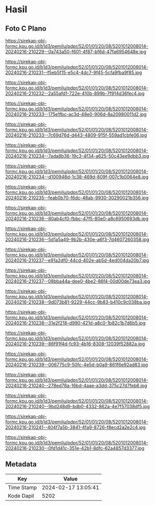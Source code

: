 # Hasil

## Foto C Plano

https://sirekap-obj-formc.kpu.go.id/b1d3/pemilu/pdpr/52/01/01/20/08/5201012008014-20240216-210229--0a743a50-f601-4f87-bf6d-47fa6954648e.jpg

https://sirekap-obj-formc.kpu.go.id/b1d3/pemilu/pdpr/52/01/01/20/08/5201012008014-20240216-210231--f5eb5f15-e5c4-4dc7-9f45-5cfa9fba9f85.jpg

https://sirekap-obj-formc.kpu.go.id/b1d3/pemilu/pdpr/52/01/01/20/08/5201012008014-20240216-210232--2a55afd1-722e-410b-899b-7f914d36fec4.jpg

https://sirekap-obj-formc.kpu.go.id/b1d3/pemilu/pdpr/52/01/01/20/08/5201012008014-20240216-210233--175e1fbc-ac3d-48e0-906d-8a20980011d2.jpg

https://sirekap-obj-formc.kpu.go.id/b1d3/pemilu/pdpr/52/01/01/20/08/5201012008014-20240216-210233--7c69d76d-d443-4809-915f-559ad1cbfe06.jpg

https://sirekap-obj-formc.kpu.go.id/b1d3/pemilu/pdpr/52/01/01/20/08/5201012008014-20240216-210234--7ada8b36-19c3-4f34-a625-50c43ee9dbb3.jpg

https://sirekap-obj-formc.kpu.go.id/b1d3/pemilu/pdpr/52/01/01/20/08/5201012008014-20240216-210234--d100948d-1c38-469d-809f-007c1b0064e8.jpg

https://sirekap-obj-formc.kpu.go.id/b1d3/pemilu/pdpr/52/01/01/20/08/5201012008014-20240216-210235--feab0b70-f6dc-48ab-9930-30290021b356.jpg

https://sirekap-obj-formc.kpu.go.id/b1d3/pemilu/pdpr/52/01/01/20/08/5201012008014-20240216-210236--80ab4cf0-fbbc-47f5-80e0-a8c6950693db.jpg

https://sirekap-obj-formc.kpu.go.id/b1d3/pemilu/pdpr/52/01/01/20/08/5201012008014-20240216-210236--5d1a5a49-9b2b-430e-a6f3-7d4607260358.jpg

https://sirekap-obj-formc.kpu.go.id/b1d3/pemilu/pdpr/52/01/01/20/08/5201012008014-20240216-210237--e91a2df0-44cd-402e-ab5d-4ed004da20b7.jpg

https://sirekap-obj-formc.kpu.go.id/b1d3/pemilu/pdpr/52/01/01/20/08/5201012008014-20240216-210237--08bba44a-dee0-4be2-86f4-00d00de73ea3.jpg

https://sirekap-obj-formc.kpu.go.id/b1d3/pemilu/pdpr/52/01/01/20/08/5201012008014-20240216-210238--9d073b81-9229-44cc-9b83-b410c9c038ba.jpg

https://sirekap-obj-formc.kpu.go.id/b1d3/pemilu/pdpr/52/01/01/20/08/5201012008014-20240216-210238--31e2f218-d990-421d-a8c0-1b82c1b7d6b5.jpg

https://sirekap-obj-formc.kpu.go.id/b1d3/pemilu/pdpr/52/01/01/20/08/5201012008014-20240216-210239--86f91f4d-fc93-4b16-8308-12039f52882a.jpg

https://sirekap-obj-formc.kpu.go.id/b1d3/pemilu/pdpr/52/01/01/20/08/5201012008014-20240216-210239--006775c9-50fc-4e5d-b0a9-861f6e92ad83.jpg

https://sirekap-obj-formc.kpu.go.id/b1d3/pemilu/pdpr/52/01/01/20/08/5201012008014-20240216-210240--278ed78a-16bd-4aae-a3dd-375c27d7feb6.jpg

https://sirekap-obj-formc.kpu.go.id/b1d3/pemilu/pdpr/52/01/01/20/08/5201012008014-20240216-210240--9bd248d9-bdb0-4332-862a-4e7f57038df5.jpg

https://sirekap-obj-formc.kpu.go.id/b1d3/pemilu/pdpr/52/01/01/20/08/5201012008014-20240216-210241--404f7a5b-3841-4fa9-8726-f8ecd2a2e2c4.jpg

https://sirekap-obj-formc.kpu.go.id/b1d3/pemilu/pdpr/52/01/01/20/08/5201012008014-20240216-210230--0fd1d41c-351e-42b1-8dfc-62a4857d3377.jpg


## Metadata

| Key        | Value               |
| ---------- | ------------------- |
| Time Stamp | 2024-02-17 13:05:41 |
| Kode Dapil | 5202                |



